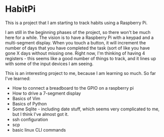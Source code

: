 # HabitPi

This is a  project that I am starting to track habits using a Raspberry Pi.  

I am still in the beginning phases of the project, so there won't be much here for a while.  The vision is to have a Raspberry Pi with a keypad and a multi-segment display.  When you touch a button, it will increment the number of days that you have completed the task (sort of like you have gone X days without missing one.  Right now, I'm thinking of having 4 registers - this seems like a good number of things to track, and it lines up with some of the input devices I am seeing.

This is an interesting project to me, because I am learning so much.  So far I've learned:
- How to connect a breadboard to the GPIO on a raspberry pi
- How to drive a 7-segment display
- Basics of Vim
- Basics of Python
- Some Sqlite - including date stuff, which seems very complicated to me, but I think I've almost got it.
- ssh configuration
- scp
- basic linux CLI commands
